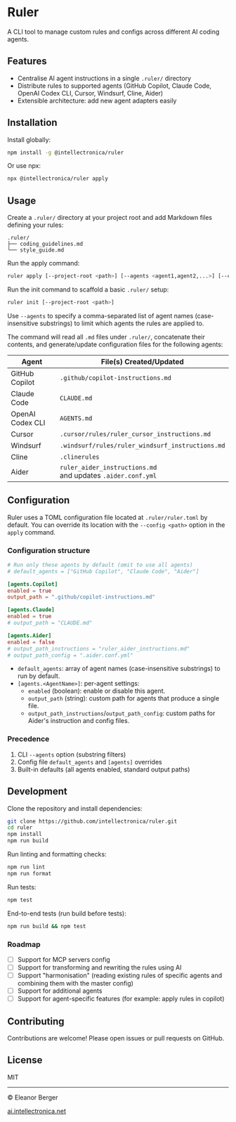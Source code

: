 # Ruler

A CLI tool to manage custom rules and configs across different AI coding agents.

## Features

- Centralise AI agent instructions in a single `.ruler/` directory
- Distribute rules to supported agents (GitHub Copilot, Claude Code, OpenAI Codex CLI, Cursor, Windsurf, Cline, Aider)
- Extensible architecture: add new agent adapters easily

## Installation

Install globally:

```bash
npm install -g @intellectronica/ruler
```

Or use npx:

```bash
npx @intellectronica/ruler apply
```

## Usage

Create a `.ruler/` directory at your project root and add Markdown files defining your rules:

```
.ruler/
├── coding_guidelines.md
└── style_guide.md
```

Run the apply command:

```bash
ruler apply [--project-root <path>] [--agents <agent1,agent2,...>] [--config <path>]
```


Run the init command to scaffold a basic `.ruler/` setup:

```bash
ruler init [--project-root <path>]
```

Use `--agents` to specify a comma-separated list of agent names (case-insensitive substrings) to limit which agents the rules are applied to.

The command will read all `.md` files under `.ruler/`, concatenate their contents, and generate/update configuration files for the following agents:

| Agent                  | File(s) Created/Updated                                    |
| ---------------------- | ----------------------------------------------------------- |
| GitHub Copilot         | `.github/copilot-instructions.md`                           |
| Claude Code            | `CLAUDE.md`                                                 |
| OpenAI Codex CLI       | `AGENTS.md`                                                 |
| Cursor                 | `.cursor/rules/ruler_cursor_instructions.md`                |
| Windsurf               | `.windsurf/rules/ruler_windsurf_instructions.md`            |
| Cline                  | `.clinerules`                                               |
| Aider                  | `ruler_aider_instructions.md` <br>and updates `.aider.conf.yml` |

## Configuration

Ruler uses a TOML configuration file located at `.ruler/ruler.toml` by default. You can override its location with the `--config <path>` option in the `apply` command.

### Configuration structure

```toml
# Run only these agents by default (omit to use all agents)
# default_agents = ["GitHub Copilot", "Claude Code", "Aider"]

[agents.Copilot]
enabled = true
output_path = ".github/copilot-instructions.md"

[agents.Claude]
enabled = true
# output_path = "CLAUDE.md"

[agents.Aider]
enabled = false
# output_path_instructions = "ruler_aider_instructions.md"
# output_path_config = ".aider.conf.yml"
```

- `default_agents`: array of agent names (case-insensitive substrings) to run by default.
- `[agents.<AgentName>]`: per-agent settings:
  - `enabled` (boolean): enable or disable this agent.
  - `output_path` (string): custom path for agents that produce a single file.
  - `output_path_instructions`/`output_path_config`: custom paths for Aider's instruction and config files.

### Precedence

1. CLI `--agents` option (substring filters)
2. Config file `default_agents` and `[agents]` overrides
3. Built-in defaults (all agents enabled, standard output paths)

## Development

Clone the repository and install dependencies:

```bash
git clone https://github.com/intellectronica/ruler.git
cd ruler
npm install
npm run build
```

Run linting and formatting checks:

```bash
npm run lint
npm run format
```

Run tests:

```bash
npm test
```

End-to-end tests (run build before tests):

```bash
npm run build && npm test
```

### Roadmap
- [ ] Support for MCP servers config
- [ ] Support for transforming and rewriting the rules using AI
- [ ] Support "harmonisation" (reading existing rules of specific agents and combining them with the master config)
- [ ] Support for additional agents
- [ ] Support for agent-specific features (for example: apply rules in copilot)

## Contributing

Contributions are welcome! Please open issues or pull requests on GitHub.

## License

MIT

---

© Eleanor Berger

[ai.intellectronica.net](https://ai.intellectronica.net/)
